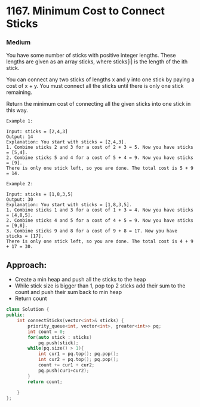 # 1167. Minimum Cost to Connect Sticks
### Medium

You have some number of sticks with positive integer lengths. These lengths are given as an array sticks, where sticks[i] is the length of the ith stick.

You can connect any two sticks of lengths x and y into one stick by paying a cost of x + y. You must connect all the sticks until there is only one stick remaining.

Return the minimum cost of connecting all the given sticks into one stick in this way.


    Example 1:

    Input: sticks = [2,4,3]
    Output: 14
    Explanation: You start with sticks = [2,4,3].
    1. Combine sticks 2 and 3 for a cost of 2 + 3 = 5. Now you have sticks = [5,4].
    2. Combine sticks 5 and 4 for a cost of 5 + 4 = 9. Now you have sticks = [9].
    There is only one stick left, so you are done. The total cost is 5 + 9 = 14.

    Example 2:

    Input: sticks = [1,8,3,5]
    Output: 30
    Explanation: You start with sticks = [1,8,3,5].
    1. Combine sticks 1 and 3 for a cost of 1 + 3 = 4. Now you have sticks = [4,8,5].
    2. Combine sticks 4 and 5 for a cost of 4 + 5 = 9. Now you have sticks = [9,8].
    3. Combine sticks 9 and 8 for a cost of 9 + 8 = 17. Now you have sticks = [17].
    There is only one stick left, so you are done. The total cost is 4 + 9 + 17 = 30.

## Approach:
* Create a min heap and push all the sticks to the heap
* While stick size is bigger than 1, pop top 2 sticks add their sum to the count and push their sum back to min heap
* Return count

```cpp
class Solution {
public:
    int connectSticks(vector<int>& sticks) {
        priority_queue<int, vector<int>, greater<int>> pq;
        int count = 0;
        for(auto stick : sticks)
            pq.push(stick);
        while(pq.size() > 1){
            int cur1 = pq.top(); pq.pop();
            int cur2 = pq.top(); pq.pop();
            count += cur1 + cur2;
            pq.push(cur1+cur2);
        }
        return count;
            
    }
};
```